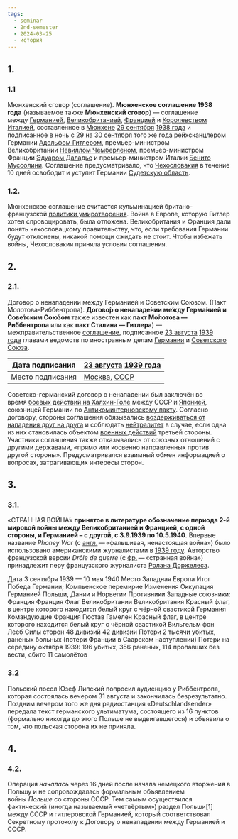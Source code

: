 ```yaml
---
tags:
  - seminar
  - 2nd-semester
  - 2024-03-25
  - история
---
```


## 1.

### 1.1
Мюнхенский сговор (соглашение).
**Мюнхенское соглашение 1938 года** (называемое также **Мюнхенский сговор**) — соглашение между [Германией](https://ru.wikipedia.org/wiki/%D0%93%D0%B8%D1%82%D0%BB%D0%B5%D1%80%D0%BE%D0%B2%D1%81%D0%BA%D0%B0%D1%8F_%D0%93%D0%B5%D1%80%D0%BC%D0%B0%D0%BD%D0%B8%D1%8F "Гитлеровская Германия"), [Великобританией](https://ru.wikipedia.org/wiki/%D0%92%D0%B5%D0%BB%D0%B8%D0%BA%D0%BE%D0%B1%D1%80%D0%B8%D1%82%D0%B0%D0%BD%D0%B8%D1%8F "Великобритания"), [Францией](https://ru.wikipedia.org/wiki/%D0%A2%D1%80%D0%B5%D1%82%D1%8C%D1%8F_%D0%A4%D1%80%D0%B0%D0%BD%D1%86%D1%83%D0%B7%D1%81%D0%BA%D0%B0%D1%8F_%D1%80%D0%B5%D1%81%D0%BF%D1%83%D0%B1%D0%BB%D0%B8%D0%BA%D0%B0 "Третья Французская республика") и [Королевством Италией](https://ru.wikipedia.org/wiki/%D0%9A%D0%BE%D1%80%D0%BE%D0%BB%D0%B5%D0%B2%D1%81%D1%82%D0%B2%D0%BE_%D0%98%D1%82%D0%B0%D0%BB%D0%B8%D1%8F_(1861-1946) "Королевство Италия (1861-1946)"), составленное в [Мюнхене](https://ru.wikipedia.org/wiki/%D0%9C%D1%8E%D0%BD%D1%85%D0%B5%D0%BD "Мюнхен") [29 сентября](https://ru.wikipedia.org/wiki/29_%D1%81%D0%B5%D0%BD%D1%82%D1%8F%D0%B1%D1%80%D1%8F "29 сентября") [1938 года](https://ru.wikipedia.org/wiki/1938_%D0%B3%D0%BE%D0%B4 "1938 год") и подписанное в ночь с 29 на [30 сентября](https://ru.wikipedia.org/wiki/30_%D1%81%D0%B5%D0%BD%D1%82%D1%8F%D0%B1%D1%80%D1%8F "30 сентября") того же года рейхсканцлером Германии [Адольфом Гитлером](https://ru.wikipedia.org/wiki/%D0%93%D0%B8%D1%82%D0%BB%D0%B5%D1%80,_%D0%90%D0%B4%D0%BE%D0%BB%D1%8C%D1%84 "Гитлер, Адольф"), премьер-министром Великобритании [Невиллом Чемберленом](https://ru.wikipedia.org/wiki/%D0%A7%D0%B5%D0%BC%D0%B1%D0%B5%D1%80%D0%BB%D0%B5%D0%BD,_%D0%9D%D0%B5%D0%B2%D0%B8%D0%BB%D0%BB "Чемберлен, Невилл"), премьер-министром Франции [Эдуаром Даладье](https://ru.wikipedia.org/wiki/%D0%94%D0%B0%D0%BB%D0%B0%D0%B4%D1%8C%D0%B5,_%D0%AD%D0%B4%D1%83%D0%B0%D1%80 "Даладье, Эдуар") и премьер-министром Италии [Бенито Муссолини](https://ru.wikipedia.org/wiki/%D0%9C%D1%83%D1%81%D1%81%D0%BE%D0%BB%D0%B8%D0%BD%D0%B8,_%D0%91%D0%B5%D0%BD%D0%B8%D1%82%D0%BE "Муссолини, Бенито"). Соглашение предусматривало, что [Чехословакия](https://ru.wikipedia.org/wiki/%D0%9F%D0%B5%D1%80%D0%B2%D0%B0%D1%8F_%D0%A7%D0%B5%D1%85%D0%BE%D1%81%D0%BB%D0%BE%D0%B2%D0%B0%D1%86%D0%BA%D0%B0%D1%8F_%D1%80%D0%B5%D1%81%D0%BF%D1%83%D0%B1%D0%BB%D0%B8%D0%BA%D0%B0 "Первая Чехословацкая республика") в течение 10 дней освободит и уступит Германии [Судетскую область](https://ru.wikipedia.org/wiki/%D0%A1%D1%83%D0%B4%D0%B5%D1%82%D1%81%D0%BA%D0%B0%D1%8F_%D0%BE%D0%B1%D0%BB%D0%B0%D1%81%D1%82%D1%8C "Судетская область").

### 1.2.
Мюнхенское соглашение считается кульминацией британо-французской [политики умиротворения](https://ru.wikipedia.org/wiki/%D0%9F%D0%BE%D0%BB%D0%B8%D1%82%D0%B8%D0%BA%D0%B0_%D1%83%D0%BC%D0%B8%D1%80%D0%BE%D1%82%D0%B2%D0%BE%D1%80%D0%B5%D0%BD%D0%B8%D1%8F "Политика умиротворения"). Война в Европе, которую Гитлер хотел спровоцировать, была отложена. Великобритания и Франция дали понять чехословацкому правительству, что, если требования Германии будут отклонены, никакой помощи ожидать не стоит. Чтобы избежать войны, Чехословакия приняла условия соглашения.

## 2.

### 2.1.
Договор о ненападении между Германией и Советским Союзом. (Пакт Молотова-Риббентропа).
**Догово́р о ненападе́нии ме́жду Герма́нией и Сове́тским Сою́зом** также известен как **пакт Мо́лотова — Ри́ббентропа** или как **пакт Сталина — Гитлера**) — межправительственное [соглашение](https://ru.wikipedia.org/wiki/%D0%94%D0%BE%D0%B3%D0%BE%D0%B2%D0%BE%D1%80 "Договор"), подписанное [23 августа](https://ru.wikipedia.org/wiki/23_%D0%B0%D0%B2%D0%B3%D1%83%D1%81%D1%82%D0%B0 "23 августа") [1939 года](https://ru.wikipedia.org/wiki/1939_%D0%B3%D0%BE%D0%B4 "1939 год") главами ведомств по иностранным делам [Германии](https://ru.wikipedia.org/wiki/%D0%9D%D0%B0%D1%86%D0%B8%D1%81%D1%82%D1%81%D0%BA%D0%B0%D1%8F_%D0%93%D0%B5%D1%80%D0%BC%D0%B0%D0%BD%D0%B8%D1%8F "Нацистская Германия") и [Советского Союза](https://ru.wikipedia.org/wiki/%D0%A1%D0%BE%D0%B2%D0%B5%D1%82%D1%81%D0%BA%D0%B8%D0%B9_%D0%A1%D0%BE%D1%8E%D0%B7 "Советский Союз").

| Дата подписания      | [23 августа](https://ru.wikipedia.org/wiki/23_%D0%B0%D0%B2%D0%B3%D1%83%D1%81%D1%82%D0%B0 "23 августа") [1939 года](https://ru.wikipedia.org/wiki/1939_%D0%B3%D0%BE%D0%B4 "1939 год") |
| -------------------- | ------------------------------------------------------------------------------------------------------------------------------------------------------------------------------------ |
| Место подписания<br> | [Москва](https://ru.wikipedia.org/wiki/%D0%9C%D0%BE%D1%81%D0%BA%D0%B2%D0%B0 "Москва"), [СССР](https://ru.wikipedia.org/wiki/%D0%A1%D0%A1%D0%A1%D0%A0 "СССР")                         |
Советско-германский договор о ненападении был заключён во время [боевых действий на Халхин-Голе](https://ru.wikipedia.org/wiki/%D0%91%D0%BE%D0%B8_%D0%BD%D0%B0_%D0%A5%D0%B0%D0%BB%D1%85%D0%B8%D0%BD-%D0%93%D0%BE%D0%BB%D0%B5 "Бои на Халхин-Голе") между СССР и [Японией](https://ru.wikipedia.org/wiki/%D0%AF%D0%BF%D0%BE%D0%BD%D0%B8%D1%8F "Япония"), союзницей Германии по [Антикоминтерновскому пакту](https://ru.wikipedia.org/wiki/%D0%90%D0%BD%D1%82%D0%B8%D0%BA%D0%BE%D0%BC%D0%B8%D0%BD%D1%82%D0%B5%D1%80%D0%BD%D0%BE%D0%B2%D1%81%D0%BA%D0%B8%D0%B9_%D0%BF%D0%B0%D0%BA%D1%82 "Антикоминтерновский пакт"). Согласно договору, стороны соглашения обязывались [воздерживаться от нападения друг на друга](https://ru.wikipedia.org/wiki/%D0%9F%D0%B0%D0%BA%D1%82_%D0%BE_%D0%BD%D0%B5%D0%BD%D0%B0%D0%BF%D0%B0%D0%B4%D0%B5%D0%BD%D0%B8%D0%B8 "Пакт о ненападении") и соблюдать [нейтралитет](https://ru.wikipedia.org/wiki/%D0%9D%D0%B5%D0%B9%D1%82%D1%80%D0%B0%D0%BB%D0%B8%D1%82%D0%B5%D1%82 "Нейтралитет") в случае, если одна из них становилась объектом [военных действий](https://ru.wikipedia.org/wiki/%D0%92%D0%BE%D0%B5%D0%BD%D0%BD%D1%8B%D0%B5_%D0%B4%D0%B5%D0%B9%D1%81%D1%82%D0%B2%D0%B8%D1%8F "Военные действия") третьей стороны. Участники соглашения также отказывались от союзных отношений с другими державами, «прямо или косвенно направленных против другой стороны». Предусматривался взаимный обмен информацией о вопросах, затрагивающих интересы сторон.

## 3.

### 3.1.
«СТРА́ННАЯ ВОЙНА́» **принятое в литературе обозначение периода 2-й мировой войны между Великобританией и Францией, с одной стороны, и Германией – с другой, с 3.9.1939 по 10.5.1940**.
Впервые название _Phoney War_ (с [англ.](https://ru.wikipedia.org/wiki/%D0%90%D0%BD%D0%B3%D0%BB%D0%B8%D0%B9%D1%81%D0%BA%D0%B8%D0%B9_%D1%8F%D0%B7%D1%8B%D0%BA "Английский язык") — «фальшивая, ненастоящая война») было использовано американскими журналистами в [1939 году](https://ru.wikipedia.org/wiki/1939_%D0%B3%D0%BE%D0%B4 "1939 год"). Авторство французской версии _Drôle de guerre_ (с [фр.](https://ru.wikipedia.org/wiki/%D0%A4%D1%80%D0%B0%D0%BD%D1%86%D1%83%D0%B7%D1%81%D0%BA%D0%B8%D0%B9_%D1%8F%D0%B7%D1%8B%D0%BA "Французский язык") — «странная война») принадлежит перу французского журналиста [Ролана Доржелеса](https://ru.wikipedia.org/wiki/%D0%94%D0%BE%D1%80%D0%B6%D0%B5%D0%BB%D0%B5%D1%81,_%D0%A0%D0%BE%D0%BB%D0%B0%D0%BD "Доржелес, Ролан").

Дата	3 сентября 1939 — 10 мая 1940
Место	Западная Европа
Итог	Победа Германии;
Компьенское перемирие
Изменения	Оккупация Германией Польши, Дании и Норвегии
Противники
Западные союзники:
Франция Франция
Флаг Великобритании Великобритания
Красный флаг, в центре которого находится белый круг с чёрной свастикой Германия
Командующие
Франция Гюстав Гамелен
Красный флаг, в центре которого находится белый круг с чёрной свастикой Вильгельм фон Лееб
Силы сторон
48 дивизий
42 дивизии
Потери
2 тысячи убитых, раненых больных (потери Франции в Саарском наступлении)
Потери на середину октября 1939: 196 убитых,
356 раненых,
114 пропавших без вести,
сбито 11 самолётов

### 3.2
Польский посол Юзеф Липский попросил аудиенцию у Риббентропа, которая состоялась вечером 31 августа и закончилась безрезультатно. Поздним вечером того же дня радиостанция «Deutschlandsender» передала текст германского ультиматума, состоящего из 16 пунктов (формально никогда до этого Польше не выдвигавшегося) и объявила о том, что польская сторона их не приняла.

## 4.

### 4.2.
Операция _началась_ через 16 дней после начала немецкого вторжения в Польшу и не сопровождалась формальным объявлением войны _Польше_ со стороны СССР.
Тем самым осуществился фактический (иногда называемый «четвёртым») раздел Польши[1] между СССР и гитлеровской Германией, который соответствовал Секретному протоколу к Договору о ненападении между Германией и СССР.

